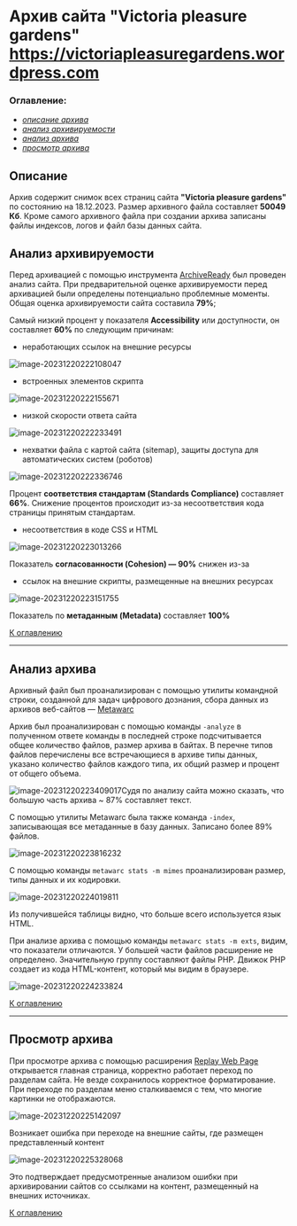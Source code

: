# Архив сайта "Victoria pleasure gardens" https://victoriapleasuregardens.wordpress.com

### Оглавление:

- [*описание архива*](https://github.com/SvetlanaARyabova/PleasureGardensWebArchive/blob/main/americanpleasuregardens.com/aboutarchive.md#описание)
- [*анализ архивируемости*](https://github.com/SvetlanaARyabova/PleasureGardensWebArchive/blob/main/americanpleasuregardens.com/aboutarchive.md#анализ-архивабилити)
- [*анализ архива*](https://github.com/SvetlanaARyabova/PleasureGardensWebArchive/blob/main/americanpleasuregardens.com/aboutarchive.md#анализ-архива)
- [*просмотр архива*](https://github.com/SvetlanaARyabova/PleasureGardensWebArchive/blob/main/americanpleasuregardens.com/aboutarchive.md#просмотр-архива)

## Описание

Архив содержит снимок всех страниц сайта **"Victoria pleasure gardens"** по состоянию на 18.12.2023. Размер архивного файла составляет **50049 Кб**. Кроме самого архивного файла при создании архива записаны файлы индексов, логов и файл базы данных сайта.

## Анализ архивируемости

Перед архивацией с помощью инструмента [ArchiveReady](https://archiveready.com/) был проведен анализ сайта. При предварительной оценке архивируемости  перед архивацией были определены потенциально проблемные моменты. Общая  оценка архивируемости сайта составила **79%**;

Самый низкий процент у показателя **Accessibility** или доступности, он составляет **60%** по следующим причинам:

- неработающих ссылок на внешние ресурсы

![image-20231220222108047](C:\Users\nefer\AppData\Roaming\Typora\typora-user-images\image-20231220222108047.png)

- встроенных элементов скрипта

![image-20231220222155671](C:\Users\nefer\AppData\Roaming\Typora\typora-user-images\image-20231220222155671.png)

- низкой скорости ответа сайта

![image-20231220222233491](C:\Users\nefer\AppData\Roaming\Typora\typora-user-images\image-20231220222233491.png)

- нехватки файла с картой сайта (sitemap),  защиты доступа для автоматических систем (роботов)

![image-20231220222336746](C:\Users\nefer\AppData\Roaming\Typora\typora-user-images\image-20231220222336746.png)

Процент **соответствия стандартам (Standards Compliance)** составляет **66%**. Снижение процентов происходит из-за несоответствия кода страницы принятым стандартам.

- несоответствия в коде CSS и HTML

![image-20231220223013266](C:\Users\nefer\AppData\Roaming\Typora\typora-user-images\image-20231220223013266.png)

Показатель **согласованности (Cohesion) — 90%** снижен из-за

- ссылок на внешние скрипты, размещенные на внешних ресурсах

![image-20231220223151755](C:\Users\nefer\AppData\Roaming\Typora\typora-user-images\image-20231220223151755.png)

Показатель по **метаданным (Metadata)** составляет **100%**

[К оглавлению](#оглавление)

------

## Анализ архива

Архивный файл был проанализирован с помощью утилиты  командной строки, созданной для задач цифрового дознания, сбора данных  из архивов веб-сайтов — [Metawarc](https://github.com/datacoon/metawarc)

Архив был проанализирован с помощью команды `-analyze` в полученном ответе команды в последней строке подсчитывается общее  количество файлов, размер архива в байтах. В перечне типов файлов  перечислены все встречающиеся в архиве типы данных, указано количество  файлов каждого типа, их общий размер и процент от общего объема.

![image-20231220223409017](C:\Users\nefer\AppData\Roaming\Typora\typora-user-images\image-20231220223409017.png)Судя по анализу сайта можно сказать, что большую часть архива ~ 87% составляет текст.

С помощью утилиты Metawarc была также команда `-index`, записывающая все метаданные в базу данных. Записано более 89% файлов.

![image-20231220223816232](C:\Users\nefer\AppData\Roaming\Typora\typora-user-images\image-20231220223816232.png)

С помощью команды `metawarc stats -m mimes` проанализирован размер, типы данных и их кодировки.

![image-20231220224019811](C:\Users\nefer\AppData\Roaming\Typora\typora-user-images\image-20231220224019811.png)

Из получившейся таблицы видно, что больше всего используется язык HTML.

При анализе архива с помощью команды `metawarc stats -m exts`, видим, что показатели отличаются. У большей части файлов расширение не определено. Значительную группу составляют файлы PHP. Движок PHP создает из кода HTML-контент, который мы видим в браузере.

![image-20231220224233824](C:\Users\nefer\AppData\Roaming\Typora\typora-user-images\image-20231220224233824.png)

[К оглавлению](#оглавление)

------

## Просмотр архива

При просмотре архива с помощью расширения [Replay Web Page](https://replayweb.page/) открывается главная страница, корректно работает переход по разделам  сайта. Не везде сохранилось корректное форматирование. При переходе по  разделам меню сталкиваемся с тем, что многие картинки не отображаются.

![image-20231220225142097](C:\Users\nefer\AppData\Roaming\Typora\typora-user-images\image-20231220225142097.png)

Возникает ошибка при переходе на внешние сайты, где  размещен представленный контент

![image-20231220225328068](C:\Users\nefer\AppData\Roaming\Typora\typora-user-images\image-20231220225328068.png)

Это подтверждает предусмотренные анализом ошибки при   архивировании сайтов со ссылками на контент, размещенный на внешних   источниках.

[К оглавлению](#оглавление)
